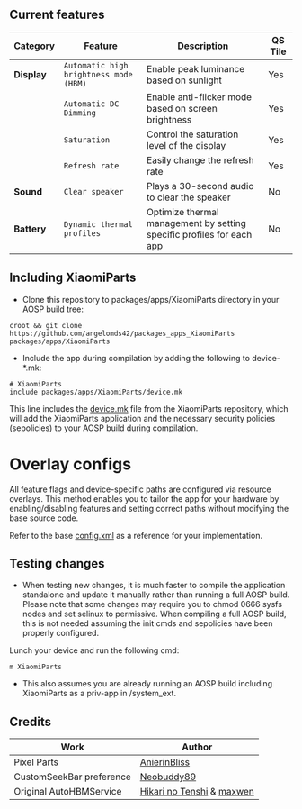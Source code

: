 ## Current features

| Category | Feature | Description | QS Tile |
| --- | --- | --- | --- |
| **Display** | `Automatic high brightness mode (HBM)` | Enable peak luminance based on sunlight | Yes |
|  | `Automatic DC Dimming` | Enable anti-flicker mode based on screen brightness | Yes |
|  | `Saturation` | Control the saturation level of the display | Yes |
|  | `Refresh rate` | Easily change the refresh rate | Yes |
| **Sound** | `Clear speaker` | Plays a 30-second audio to clear the speaker | No |
| **Battery** | `Dynamic thermal profiles` | Optimize thermal management by setting specific profiles for each app | No |



## Including XiaomiParts

- Clone this repository to packages/apps/XiaomiParts directory in your AOSP build tree:

```
croot && git clone https://github.com/angelomds42/packages_apps_XiaomiParts packages/apps/XiaomiParts
```

- Include the app during compilation by adding the following to device-*.mk:

```
# XiaomiParts
include packages/apps/XiaomiParts/device.mk
```

This line includes the [device.mk](https://github.com/angelomds42/packages_apps_XiaomiParts/blob/fifteen/device.mk) file from the XiaomiParts repository, which will add the XiaomiParts application and the necessary security policies (sepolicies) to your AOSP build during compilation.

# Overlay configs
All feature flags and device-specific paths are configured via resource overlays. This method enables you to tailor the app for your hardware by enabling/disabling features and setting correct paths without modifying the base source code.

Refer to the base [config.xml](https://github.com/angelomds42/packages_apps_XiaomiParts/blob/fifteen/res/values/config.xml) as a reference for your implementation.

## Testing changes

- When testing new changes, it is much faster to compile the application standalone and update it manually rather than running a full AOSP build. Please note that some changes may require you to chmod 0666 sysfs nodes and set selinux to permissive. When compiling a full AOSP build, this is not needed assuming the init cmds and sepolicies have been properly configured.

Lunch your device and run the following cmd:

```
m XiaomiParts
```
- This also assumes you are already running an AOSP build including XiaomiParts as a priv-app in /system_ext.

## Credits

| Work                                                        | Author                                                                      |
| ----------------------------------------------------------- | --------------------------------------------------------------------------- |
| Pixel Parts                                                 | [AnierinBliss](https://github.com/Anierinbliss)                             |
| CustomSeekBar preference                                    | [Neobuddy89](https://forum.xda-developers.com/m/neobuddy89.3795148/)        |
| Original AutoHBMService                                     | [Hikari no Tenshi](https://forum.xda-developers.com/m/hikari-no-tenshi.4337348/) & [maxwen](https://forum.xda-developers.com/m/maxwen.4683552/) |
